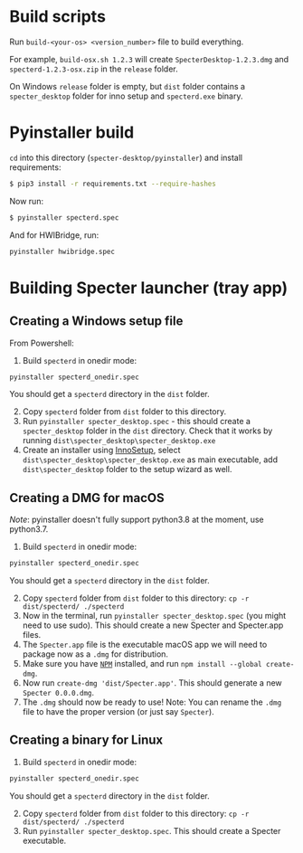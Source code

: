 # Build scripts

Run `build-<your-os> <version_number>` file to build everything.

For example, `build-osx.sh 1.2.3` will create `SpecterDesktop-1.2.3.dmg` and `specterd-1.2.3-osx.zip` in the `release` folder.

On Windows `release` folder is empty, but `dist` folder contains a `specter_desktop` folder for inno setup and `specterd.exe` binary.

# Pyinstaller build

`cd` into this directory (`specter-desktop/pyinstaller`) and install requirements:

```bash
$ pip3 install -r requirements.txt --require-hashes
```

Now run:

```bash
$ pyinstaller specterd.spec
```

And for HWIBridge, run: 

```bash
pyinstaller hwibridge.spec
```

# Building Specter launcher (tray app)

## Creating a Windows setup file

From Powershell:

1. Build `specterd` in onedir mode:

```bash
pyinstaller specterd_onedir.spec
```

You should get a `specterd` directory in the `dist` folder.

2. Copy `specterd` folder from `dist` folder to this directory.
3. Run `pyinstaller specter_desktop.spec` - this should create a `specter_desktop` folder in the `dist` directory. Check that it works by running `dist\specter_desktop\specter_desktop.exe`
4. Create an installer using [InnoSetup](https://jrsoftware.org/isdl.php#stable), select `dist\specter_desktop\specter_desktop.exe` as main executable, add `dist\specter_desktop` folder to the setup wizard as well.

## Creating a DMG for macOS

*Note*: pyinstaller doesn't fully support python3.8 at the moment, use python3.7.

1. Build `specterd` in onedir mode:

```bash
pyinstaller specterd_onedir.spec
```

You should get a `specterd` directory in the `dist` folder.

2. Copy `specterd` folder from `dist` folder to this directory: `cp -r dist/specterd/ ./specterd`
3. Now in the terminal, run `pyinstaller specter_desktop.spec` (you might need to use sudo). This should create a new Specter and Specter.app files.
4. The `Specter.app` file is the executable macOS app we will need to package now as a `.dmg` for distribution.
5. Make sure you have [`NPM`](https://www.npmjs.com/get-npm) installed, and run `npm install --global create-dmg`.
6. Now run `create-dmg 'dist/Specter.app'`. This should generate a new `Specter 0.0.0.dmg`.
7. The `.dmg` should now be ready to use! Note: You can rename the `.dmg` file to have the proper version (or just say `Specter`).

## Creating a binary for Linux

1. Build `specterd` in onedir mode:

```bash
pyinstaller specterd_onedir.spec
```

You should get a `specterd` directory in the `dist` folder.

2. Copy `specterd` folder from `dist` folder to this directory: `cp -r dist/specterd/ ./specterd`
3. Run `pyinstaller specter_desktop.spec`. This should create a Specter executable.

